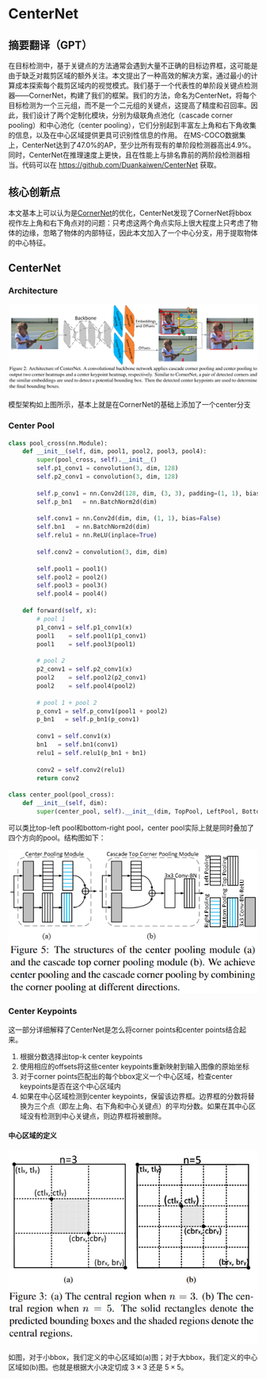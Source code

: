 # CenterNet

## 摘要翻译（GPT）

在目标检测中，基于关键点的方法通常会遇到大量不正确的目标边界框，这可能是由于缺乏对裁剪区域的额外关注。本文提出了一种高效的解决方案，通过最小的计算成本探索每个裁剪区域内的视觉模式。我们基于一个代表性的单阶段关键点检测器——CornerNet，构建了我们的框架。我们的方法，命名为CenterNet，将每个目标检测为一个三元组，而不是一个二元组的关键点，这提高了精度和召回率。因此，我们设计了两个定制化模块，分别为级联角点池化（cascade corner pooling）和中心池化（center pooling），它们分别起到丰富左上角和右下角收集的信息，以及在中心区域提供更具可识别性信息的作用。 在MS-COCO数据集上，CenterNet达到了47.0%的AP，至少比所有现有的单阶段检测器高出4.9%。同时，CenterNet在推理速度上更快，且在性能上与排名靠前的两阶段检测器相当。代码可以在 https://github.com/Duankaiwen/CenterNet 获取。

## 核心创新点

本文基本上可以认为是[CornerNet](../CornerNet/cornernet.md)的优化，CenterNet发现了CornerNet将bbox视作左上角和右下角点对的问题：只考虑这两个角点实际上很大程度上只考虑了物体的边缘，忽略了物体的内部特征，因此本文加入了一个中心分支，用于提取物体的中心特征。

## CenterNet

### Architecture

![image-20241209005015769](centernet.assets/image-20241209005015769.png)

模型架构如上图所示，基本上就是在CornerNet的基础上添加了一个center分支

### Center Pool

```python
class pool_cross(nn.Module):
    def __init__(self, dim, pool1, pool2, pool3, pool4):
        super(pool_cross, self).__init__()
        self.p1_conv1 = convolution(3, dim, 128)
        self.p2_conv1 = convolution(3, dim, 128)

        self.p_conv1 = nn.Conv2d(128, dim, (3, 3), padding=(1, 1), bias=False)
        self.p_bn1   = nn.BatchNorm2d(dim)

        self.conv1 = nn.Conv2d(dim, dim, (1, 1), bias=False)
        self.bn1   = nn.BatchNorm2d(dim)
        self.relu1 = nn.ReLU(inplace=True)

        self.conv2 = convolution(3, dim, dim)

        self.pool1 = pool1()
        self.pool2 = pool2()
        self.pool3 = pool3()
        self.pool4 = pool4()

    def forward(self, x):
        # pool 1
        p1_conv1 = self.p1_conv1(x)
        pool1    = self.pool1(p1_conv1)
        pool1    = self.pool3(pool1)

        # pool 2
        p2_conv1 = self.p2_conv1(x)
        pool2    = self.pool2(p2_conv1)
        pool2    = self.pool4(pool2)

        # pool 1 + pool 2
        p_conv1 = self.p_conv1(pool1 + pool2)
        p_bn1   = self.p_bn1(p_conv1)

        conv1 = self.conv1(x)
        bn1   = self.bn1(conv1)
        relu1 = self.relu1(p_bn1 + bn1)

        conv2 = self.conv2(relu1)
        return conv2

class center_pool(pool_cross):
    def __init__(self, dim):
        super(center_pool, self).__init__(dim, TopPool, LeftPool, BottomPool, RightPool)
```

可以类比top-left pool和bottom-right pool，center pool实际上就是同时叠加了四个方向的pool。结构图如下：

![image-20241209011620271](centernet.assets/image-20241209011620271.png)

### Center Keypoints

这一部分详细解释了CenterNet是怎么将corner points和center points结合起来。

1. 根据分数选择出top-k center keypoints
2. 使用相应的offsets将这些center keypoints重新映射到输入图像的原始坐标
3. 对于corner points匹配出的每个bbox定义一个中心区域，检查center keypoints是否在这个中心区域内
4. 如果在中心区域检测到center keypoints，保留该边界框。边界框的分数将替换为三个点（即左上角、右下角和中心关键点）的平均分数。如果在其中心区域没有检测到中心关键点，则边界框将被删除。

#### 中心区域的定义

![image-20241209015950551](centernet.assets/image-20241209015950551.png)

如图，对于小bbox，我们定义的中心区域如(a)图；对于大bbox，我们定义的中心区域如(b)图。也就是根据大小决定切成 $3\times 3$ 还是 $5\times 5$。